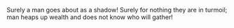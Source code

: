 Surely a man goes about as a shadow! Surely for nothing they are in turmoil; man heaps up wealth and does not know who will gather!
